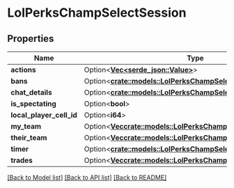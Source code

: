 # LolPerksChampSelectSession

## Properties

Name | Type | Description | Notes
------------ | ------------- | ------------- | -------------
**actions** | Option<[**Vec<serde_json::Value>**](serde_json::Value.md)> |  | [optional]
**bans** | Option<[**crate::models::LolPerksChampSelectBannedChampions**](LolPerksChampSelectBannedChampions.md)> |  | [optional]
**chat_details** | Option<[**crate::models::LolPerksChampSelectChatRoomDetails**](LolPerksChampSelectChatRoomDetails.md)> |  | [optional]
**is_spectating** | Option<**bool**> |  | [optional]
**local_player_cell_id** | Option<**i64**> |  | [optional]
**my_team** | Option<[**Vec<crate::models::LolPerksChampSelectPlayerSelection>**](LolPerksChampSelectPlayerSelection.md)> |  | [optional]
**their_team** | Option<[**Vec<crate::models::LolPerksChampSelectPlayerSelection>**](LolPerksChampSelectPlayerSelection.md)> |  | [optional]
**timer** | Option<[**crate::models::LolPerksChampSelectTimer**](LolPerksChampSelectTimer.md)> |  | [optional]
**trades** | Option<[**Vec<crate::models::LolPerksChampSelectTradeContract>**](LolPerksChampSelectTradeContract.md)> |  | [optional]

[[Back to Model list]](../README.md#documentation-for-models) [[Back to API list]](../README.md#documentation-for-api-endpoints) [[Back to README]](../README.md)


